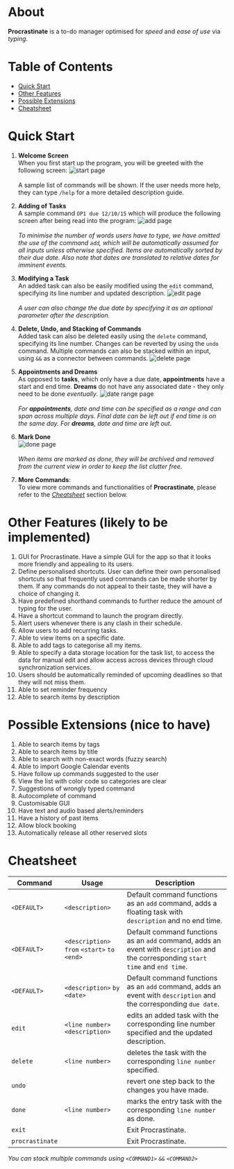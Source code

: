 # About

**Procrastinate** is a to-do manager optimised for *speed* and *ease of use* via *typing*.



# Table of Contents

- [Quick Start](#quick-start)
- [Other Features](#other-features)
- [Possible Extensions](#possible-extensions)
- [Cheatsheet](#cheatsheet)


# Quick Start

1. **Welcome Screen**<br>
When you first start up the program, you will be greeted with the following screen:
![start page](https://github.com/cs2103aug2015-w10-1j/main/blob/master/images/manual/1.jpg?raw=true)
<br><br>
A sample list of commands will be shown. If the user needs more help, they can type `/help` for a more detailed description guide.


2. **Adding of Tasks**<br>
A sample command `OP1 due 12/10/15` which will produce the following screen after being read into the program:
![add page](https://github.com/cs2103aug2015-w10-1j/main/blob/master/images/manual/2.jpg?raw=true)
<br><br>
*To minimise the number of words users have to type, we have omitted the use of the command `add`, which will be automatically assumed for all inputs unless otherwise specified. Items are automatically sorted by their due date. Also note that dates are translated to relative dates for imminent events.*


3. **Modifying a Task**<br>
An added task can also be easily modified using the `edit` command, specifying its line number and updated description.
![edit page](https://github.com/cs2103aug2015-w10-1j/main/blob/master/images/manual/3.jpg?raw=true)
<br><br>
*A user can also change the due date by specifying it as an optional parameter after the description.*


4. **Delete, Undo, and Stacking of Commands**<br>
Added task can also be deleted easily using the `delete` command, specifying its line number. Changes can be reverted by using the `undo` command. Multiple commands can also be stacked within an input, using `&&` as a connector between commands.
![delete page](https://github.com/cs2103aug2015-w10-1j/main/blob/master/images/manual/4.jpg?raw=true)


5. **Appointments and Dreams**<br>
As opposed to **tasks**, which only have a due date, **appointments** have a start and end time. **Dreams** do not have any associated date - they only need to be done *eventually*.
![date range page](https://github.com/cs2103aug2015-w10-1j/main/blob/master/images/manual/5.jpg?raw=true)
<br><br>
*For **appointments**, date and time can be specified as a range and can span across multiple days. Final date can be left out if end time is on the same day.
For **dreams**, date and time are left out.*



6. **Mark Done**<br>
![done page](https://github.com/cs2103aug2015-w10-1j/main/blob/master/images/manual/6.jpg?raw=true)
<br><br>
*When items are marked as done, they will be archived and removed from the current view in order to keep the list clutter free.*


7. **More Commands**:<br>
To view more commands and functionalities of **Procrastinate**, please refer to the *[Cheatsheet](#cheatsheet)* section below.



# Other Features (likely to be implemented)
1. GUI for Procrastinate. Have a simple GUI for the app so that it looks more friendly and appealing to its users.
2. Define personalised shortcuts. User can define their own personalised shortcuts so that frequently used commands can be made shorter by them. If any commands do not appeal to their taste, they will have a choice of changing it.
3. Have predefined shorthand commands to further reduce the amount of typing for the user.
4. Have a shortcut command to launch the program directly.
5. Alert users whenever there is any clash in their schedule.
6. Allow users to add recurring tasks.
7. Able to view items on a specific date.
8. Able to add tags to categorise all my items.
9. Able to specify a data storage location for the task list, to access the data for manual edit and allow access across devices through cloud synchronization services.
10. Users should be automatically reminded of upcoming deadlines so that they will not miss them.
11. Able to set reminder frequency
12. Able to search items by description

# Possible Extensions (nice to have)
1. Able to search items by tags
2. Able to search items by title
3. Able to search with non-exact words (fuzzy search)
4. Able to import Google Calendar events
5. Have follow up commands suggested to the user
6. View the list with color code so categories are clear
7. Suggestions of wrongly typed command
8. Autocomplete of command
9. Customisable GUI
10. Have text and audio based alerts/reminders
11. Have a history of past items
12. Allow block booking
13. Automatically release all other reserved slots

# Cheatsheet
Command     | Usage |Description
------------|-------|-------------
`<DEFAULT>` | `<description>` | Default command functions as an `add` command, adds a floating task with `description` and no end time.
`<DEFAULT>` | `<description>` `from` `<start>` `to` `<end>` | Default command functions as an `add` command, adds an event with `description` and the corresponding `start time` and `end time`.
`<DEFAULT>` | `<description>` `by` `<date>` | Default command functions as an `add` command, adds an event with `description` and the corresponding `due date`. 
`edit`      | `<line number>` `<description>` | edits an added task with the corresponding line number specified and the updated description.
`delete`    | `<line number>` | deletes the task with the corresponding `line number` specified.
`undo`      |    | revert one step back to the changes you have made.
`done`      | `<line number>` | marks the entry task with the corresponding `line number` as done.
`exit`      | | Exit Procrastinate.
`procrastinate` | | Exit Procrastinate.
*You can stack multiple commands using `<COMMAND1>` `&&` `<COMMAND2>`*
